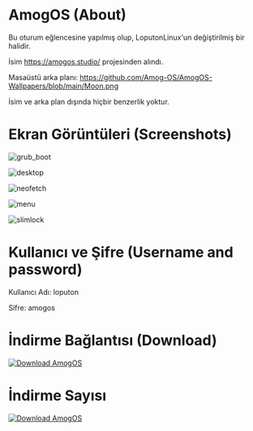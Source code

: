 # AmogOS (About)

Bu oturum eğlencesine yapılmış olup, LoputonLinux'un değiştirilmiş bir halidir.

İsim https://amogos.studio/ projesinden alındı.

Masaüstü arka planı: https://github.com/Amog-OS/AmogOS-Wallpapers/blob/main/Moon.png

İsim ve arka plan dışında hiçbir benzerlik yoktur.

# Ekran Görüntüleri (Screenshots)

![grub_boot](https://user-images.githubusercontent.com/105305285/179355875-aa424ce9-86e8-4894-8845-9a1476fefaa9.png)

![desktop](https://user-images.githubusercontent.com/105305285/179355882-c6072e19-0294-4413-9975-3ef093e6464b.png)

![neofetch](https://user-images.githubusercontent.com/105305285/179355884-abbc9c17-ba42-409c-ae28-0b9e1cda1ca4.png)

![menu](https://user-images.githubusercontent.com/105305285/179355887-903d8dcd-868b-47f7-93b8-97e1da7b7634.png)

![slimlock](https://user-images.githubusercontent.com/105305285/179355889-ab28fa9c-81b9-4489-8b0d-93da00f1539a.png)

# Kullanıcı ve Şifre (Username and password)

Kullanıcı Adı: loputon

Sifre: amogos

# İndirme Bağlantısı (Download)

[![Download AmogOS](https://a.fsdn.com/con/app/sf-download-button)](https://sourceforge.net/projects/amogos/files/latest/download)

# İndirme Sayısı

[![Download AmogOS](https://img.shields.io/sourceforge/dt/amogos.svg)](https://sourceforge.net/projects/amogos/files/latest/download)
